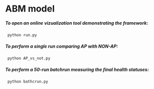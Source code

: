 # ABM model

##### To open an online vizualization tool demonstrating the framework:
```
 python run.py
```

##### To perform a single run comparing AP with NON-AP:
```
 python AP_vs_not.py
```

##### To perform a 50-run batchrun measuring the final health statuses:
```
 python bathcrun.py
```
